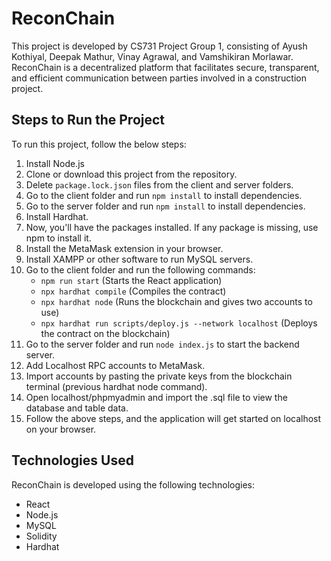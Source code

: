 # ReconChain

This project is developed by CS731 Project Group 1, consisting of Ayush Kothiyal, Deepak Mathur, Vinay Agrawal, and Vamshikiran Morlawar. ReconChain is a decentralized platform that facilitates secure, transparent, and efficient communication between parties involved in a construction project.

## Steps to Run the Project

To run this project, follow the below steps:

1. Install Node.js
2. Clone or download this project from the repository.
3. Delete `package.lock.json` files from the client and server folders.
4. Go to the client folder and run `npm install` to install dependencies.
5. Go to the server folder and run `npm install` to install dependencies.
6. Install Hardhat.
7. Now, you'll have the packages installed. If any package is missing, use npm to install it.
8. Install the MetaMask extension in your browser.
9. Install XAMPP or other software to run MySQL servers.
10. Go to the client folder and run the following commands:
    - `npm run start` (Starts the React application)
    - `npx hardhat compile` (Compiles the contract)
    - `npx hardhat node` (Runs the blockchain and gives two accounts to use)
    - `npx hardhat run scripts/deploy.js --network localhost` (Deploys the contract on the blockchain)
11. Go to the server folder and run `node index.js` to start the backend server.
12. Add Localhost RPC accounts to MetaMask.
13. Import accounts by pasting the private keys from the blockchain terminal (previous hardhat node command).
14. Open localhost/phpmyadmin and import the .sql file to view the database and table data.
15. Follow the above steps, and the application will get started on localhost on your browser.

## Technologies Used

ReconChain is developed using the following technologies:

- React
- Node.js
- MySQL
- Solidity
- Hardhat
